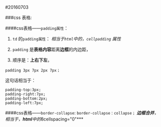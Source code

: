 #20160703

###css 表格:

####css表格——`padding属性`：
1. `td` 的`padding属性`： *相当于`html`中的，`cellpadding` 属性*

2. `padding` 是**表格内容**距离**边框**的内边距，

3. 顺序是：**上右下左**，

```padding 3px 7px 2px 7px；```

这句话相当于：

	padding-top:3px;
	padding-right:7px;
	padding-bottom:2px;
	padding-left:7px;

####css表格——`border-collapse`:
```border-collapse：collapse；```  ***边框合并**，相当于，**html**中的*8cellspacing="0"***

